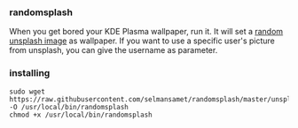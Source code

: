 ### randomsplash

When you get bored your KDE Plasma wallpaper, run it. It will set a [random unsplash image](https://source.unsplash.com/) as wallpaper. If you want to use a specific user's picture from unsplash, you can give the username as parameter.

### installing

```
sudo wget https://raw.githubusercontent.com/selmansamet/randomsplash/master/unsplash -O /usr/local/bin/randomsplash
chmod +x /usr/local/bin/randomsplash
```

